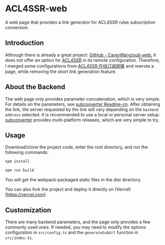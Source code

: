 # ACL4SSR-web

A web page that provides a link generator for ACL4SSR rules subscription conversion.

## Introduction

Although there is already a great project: [GitHub - CareyWang/sub-web](https://github.com/CareyWang/sub-web), it does not offer an option for [ACL4SSR](https://github.com/ACL4SSR/ACL4SSR) in its remote configuration. Therefore, I merged some configurations from [ACL4SSR 在线订阅转换](https://acl4ssr-sub.github.io/) and rewrote a page, while removing the short link generation feature.

## About the Backend

The web page only provides parameter concatenation, which is very simple. For details on the parameters, see [subconverter Readme-cn](https://github.com/tindy2013/subconverter/blob/master/README-cn.md#%E8%B0%83%E7%94%A8%E8%AF%B4%E6%98%8E-%E8%BF%9B%E9%98%B6). After obtaining the link, the server requested by the link will vary depending on the `backend address` selected. It is recommended to use a local or personal server setup. [subconverter](https://github.com/tindy2013/subconverter) provides multi-platform releases, which are very simple to try.

## Usage

Download/clone the project code, enter the root directory, and run the following commands:

```bash
npm install
```

```bash
npm run build
```

You will get the webpack-packaged static files in the dist directory.

You can also fork the project and deploy it directly on (Vercel)[https://vercel.com].

## Customization

There are many backend parameters, and the page only provides a few commonly used ones. If needed, you may need to modify the options configuration in `src/config.ts` and the `generateSubUrl` function in `src/index.ts`.

